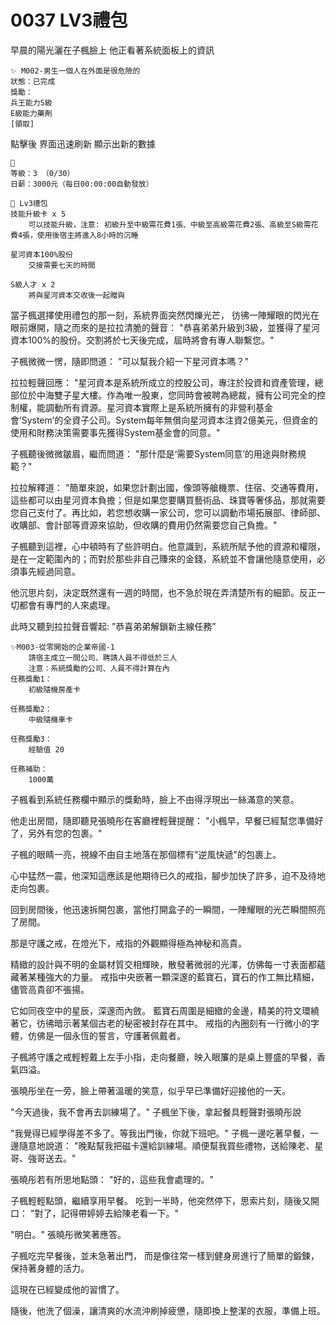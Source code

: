 # 0037 LV3禮包

早晨的陽光灑在子楓臉上
他正看著系統面板上的資訊

```
✨ M002-男生一個人在外面是很危險的
狀態：已完成
獎勵：
兵王能力S級
E級能力藥劑
[領取]
```

點擊後
界面迅速刷新
顯示出新的數據

```
📰 
等級：3 （0/30）
日薪：3000元（每日00:00:00自動發放）
```

```
🎁 Lv3禮包
技能升級卡 x 5 
    可以技能升級，注意: 初級升至中級需花費1張、中級至高級需花費2張、高級至S級需花費4張，使用後宿主將進入8小時的沉睡

星河資本100%股份
    交接需要七天的時間

S級人才 x 2
    將與星河資本交收後一起贈與
```

當子楓選擇使用禮包的那一刻，系統界面突然閃爍光芒，
彷彿一陣耀眼的閃光在眼前爆開，隨之而來的是拉拉清脆的聲音：
"恭喜弟弟升級到3級，並獲得了星河資本100%的股份。交割將於七天後完成，屆時將會有專人聯繫您。"

子楓微微一愣，隨即問道：
"可以幫我介紹一下星河資本嗎？"

拉拉輕聲回應：
"星河資本是系統所成立的控股公司，專注於投資和資產管理，總部位於中海雙子星大樓。作為唯一股東，您同時會被聘為總裁，擁有公司完全的控制權，能調動所有資源。星河資本實際上是系統所擁有的非營利基金會‘System’的全資子公司。System每年無償向星河資本注資2億美元，但資金的使用和財務決策需要事先獲得System基金會的同意。"

子楓聽後微微皺眉，繼而問道：
"那什麼是‘需要System同意’的用途與財務規範？"

拉拉解釋道：
"簡單來說，如果您計劃出國，像頭等艙機票、住宿、交通等費用，這些都可以由星河資本負擔；但是如果您要購買藝術品、珠寶等奢侈品，那就需要您自己支付了。再比如，若您想收購一家公司，您可以調動市場拓展部、律師部、收購部、會計部等資源來協助，但收購的費用仍然需要您自己負擔。"

子楓聽到這裡，心中頓時有了些許明白。他意識到，系統所賦予他的資源和權限，是在一定範圍內的；而對於那些非自己賺來的金錢，系統並不會讓他隨意使用，必須事先經過同意。

他沉思片刻，決定既然還有一週的時間，也不急於現在弄清楚所有的細節。反正一切都會有專門的人來處理。

此時又聽到拉拉聲音響起:
”恭喜弟弟解鎖新主線任務”

```
✨M003-從零開始的企業帝國-1
    請宿主成立一間公司、聘請人員不得低於三人	
    注意：系統獎勵的公司、人員不得計算在內	
任務獎勵1：	
    初級隨機房產卡

任務獎勵2：	
    中級隨機車卡

任務獎勵3：	
    經驗值 20

任務補助：	
    1000萬
```

子楓看到系統任務欄中顯示的獎勳時，臉上不由得浮現出一絲滿意的笑意。

他走出房間，隨即聽見張曉彤在客廳裡輕聲提醒：
"小楓早，早餐已經幫您準備好了，另外有您的包裹。"

子楓的眼睛一亮，視線不由自主地落在那個標有"逆風快遞"的包裹上。

心中猛然一震，他深知這應該是他期待已久的戒指，腳步加快了許多，迫不及待地走向包裹。

回到房間後，他迅速拆開包裹，當他打開盒子的一瞬間，一陣耀眼的光芒瞬間照亮了房間。

那是守護之戒，在燈光下，戒指的外觀顯得極為神秘和高貴。

精緻的設計與不明的金屬材質交相輝映，散發著微弱的光澤，仿佛每一寸表面都蘊藏著某種強大的力量。
戒指中央嵌著一顆深邃的藍寶石，寶石的作工無比精細，
儘管高貴卻不張揚。

它如同夜空中的星辰，深邃而內斂。
藍寶石周圍是細緻的金邊，精美的符文環繞著它，彷彿暗示著某個古老的秘密被封存在其中。
戒指的內圈刻有一行微小的字體，仿佛是一個永恆的誓言，守護著佩戴者。

子楓將守護之戒輕輕戴上左手小指，走向餐廳，映入眼簾的是桌上豐盛的早餐，香氣四溢。

張曉彤坐在一旁，臉上帶著溫暖的笑意，似乎早已準備好迎接他的一天。

"今天過後，我不會再去訓練場了。"
子楓坐下後，拿起餐具輕聲對張曉彤說

"我覺得已經學得差不多了。等我出門後，你就下班吧。"
子楓一邊吃著早餐，一邊隨意地說道：
"晚點幫我把磁卡還給訓練場。順便幫我買些禮物，送給陳老、星哥、強哥送去。"

張曉彤若有所思地點頭：
"好的，這些我會處理的。"

子楓輕輕點頭，繼續享用早餐。
吃到一半時，他突然停下，思索片刻，隨後又開口：
"對了，記得帶婷婷去給陳老看一下。"

"明白。"
張曉彤微笑著應答。

子楓吃完早餐後，並未急著出門，
而是像往常一樣到健身房進行了簡單的鍛鍊，保持著身體的活力。

這現在已經變成他的習慣了。

隨後，他洗了個澡，讓清爽的水流沖刷掉疲憊，隨即換上整潔的衣服，準備上班。